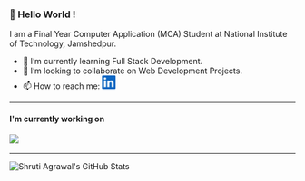 ### 👋 Hello World ! 
  
I am a Final Year Computer Application (MCA) Student at National Institute of Technology, Jamshedpur.

- 🌱 I’m currently learning Full Stack Development.
- 👯 I’m looking to collaborate on Web Development Projects.
- 📫 How to reach me:
[<img src="https://github.com/Amchuz/Amchuz/blob/master/linkedin.jpeg" alt="linkedin logo" width="24">](https://www.linkedin.com/in/agrawalshruti2232) 

---
#### I'm currently working on
[![](https://github-readme-stats.vercel.app/api/pin/?username=shrutiagrawal2232&repo=plant-leaf-identification)](https://github.com/ShrutiAgrawal2232/plant-leaf-identification)

----
   
![Shruti Agrawal's GitHub Stats](https://github-readme-stats.vercel.app/api?username=shrutiagrawal2232&show_icons=true&theme=radical)
